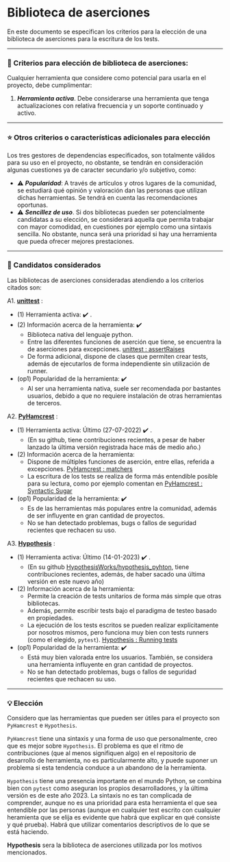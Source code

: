 # Biblioteca de aserciones

En este documento se especifican los criterios para la elección de una biblioteca de aserciones para la escritura de los tests.

****

### :page_with_curl: Criterios para elección de biblioteca de aserciones:

Cualquier herramienta que considere como potencial para usarla en el proyecto, debe cumplimentar:

1. ***Herramienta activa***. Debe considerarse una herramienta que tenga actualizaciones con relativa frecuencia y un soporte continuado y activo.

****

### :star: Otros criterios o características adicionales para elección

Los tres gestores de dependencias especificados, son totalmente válidos para su uso en el proyecto, no obstante, se tendrán en consideración algunas cuestiones ya de caracter secundario y/o subjetivo, como:

* :warning: ***Popularidad***: A través de artículos y otros lugares de la comunidad, se estudiará qué opinión y valoración dan las personas que utilizan dichas herramientas. Se tendrá en cuenta las recomendaciones oportunas.
* :warning: ***Sencillez de uso***. Si dos bibliotecas pueden ser potencialmente candidatas a su elección, se considerará aquella que permita trabajar con mayor comodidad, en cuestiones por ejemplo como una sintaxis sencilla. No obstante, nunca será una prioridad si hay una herramienta que pueda ofrecer mejores prestaciones.

****

### :dart: Candidatos considerados

Las bibliotecas de aserciones consideradas atendiendo a los criterios citados son:

A1. **[unittest](https://docs.python.org/3/library/unittest.html)** : 
* (1) Herramienta activa: :heavy_check_mark: . 
* (2) Información acerca de la herramienta: :heavy_check_mark: 
  * Biblioteca nativa del lenguaje python.
  * Entre las diferentes funciones de aserción que tiene, se encuentra la de aserciones para excepciones. [unittest : assertRaises](https://docs.python.org/3/library/unittest.html#unittest.TestCase.assertRaises)
  * De forma adicional, dispone de clases que permiten crear tests, además de ejecutarlos de forma independiente sin utilización de runner.
* (op1) Popularidad de la herramienta: :heavy_check_mark: 
  * Al ser una herramienta nativa, suele ser recomendada por bastantes usuarios, debido a que no requiere instalación de otras herramientas de terceros.

A2. **[PyHamcrest](https://github.com/hamcrest/PyHamcrest)** : 
* (1) Herramienta activa: Último  (27-07-2022) :heavy_check_mark: . 
  * (En su github, tiene contribuciones recientes, a pesar de haber lanzado la última versión registrada hace más de medio año.)
* (2) Información acerca de la herramienta:
  * Dispone de múltiples funciones de aserción, entre ellas, referida a excepciones. [PyHamcrest : matchers](https://github.com/hamcrest/PyHamcrest#predefined-matchers)
  * La escritura de los tests se realiza de forma más entendible posible para su lectura, como por ejemplo comentan en [PyHamcrest : Syntactic Sugar](https://github.com/hamcrest/PyHamcrest#syntactic-sugar)
* (op1) Popularidad de la herramienta: :heavy_check_mark: 
  * Es de las herramientas más populares entre la comunidad, además de ser influyente en gran cantidad de proyectos.
  * No se han detectado problemas, bugs o fallos de seguridad recientes que rechacen su uso.

A3. **[Hypothesis](https://hypothesis.readthedocs.io/en/latest/)** : 
* (1) Herramienta activa: Último  (14-01-2023) :heavy_check_mark: . 
  * (En su github [HypothesisWorks/hypothesis_pyhton](https://github.com/HypothesisWorks/hypothesis/tree/master/hypothesis-python), tiene contribuciones recientes, además, de haber sacado una última versión en este nuevo año)
* (2) Información acerca de la herramienta:
  * Permite la creación de tests unitarios de forma más simple que otras bibliotecas.
  * Además, permite escribir tests bajo el paradigma de testeo basado en propiedades.
  * La ejecución de los tests escritos se pueden realizar explícitamente por nosotros mismos, pero funciona muy bien con tests runners (como el elegido, `pytest`). [Hypothesis : Running tests](https://hypothesis.readthedocs.io/en/latest/quickstart.html#running-tests)
* (op1) Popularidad de la herramienta: :heavy_check_mark: 
  * Está muy bien valorada entre los usuarios. También, se considera una herramienta influyente en gran cantidad de proyectos.
  * No se han detectado problemas, bugs o fallos de seguridad recientes que rechacen su uso.

****

### :bulb: Elección

Considero que las herramientas que pueden ser útiles para el proyecto son `PyHamcrest` e `Hypothesis`. 

`PyHamcrest` tiene una sintaxis y una forma de uso que personalmente, creo que es mejor sobre `Hypothesis`. El problema es que el ritmo de contribuciones (que al menos signifiquen algo) en el repositorio de desarrollo de herramienta, no es particularmente alto, y puede suponer un problema si esta tendencia conduce a un abandono de la herramienta.

`Hypothesis` tiene una presencia importante en el mundo Python, se combina bien con `pytest` como aseguran los propios desarrolladores, y la última versión es de este año 2023. La sintaxis no es tan complicada de comprender, aunque no es una prioridad para esta herramienta el que sea entendible por las personas (aunque en cualquier test escrito con cualquier heramienta que se elija es evidente que habrá que explicar en qué consiste y qué prueba). Habrá que utilizar comentarios descriptivos de lo que se está haciendo.



**Hypothesis**  sera la biblioteca de aserciones utilizada por los motivos mencionados.
